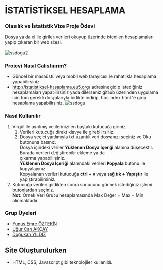 # İSTATİSTİKSEL HESAPLAMA
### Olasılık ve İstatistik Vize Proje Ödevi
Dosya ya da el ile girilen verileri okuyup üzerinde istenilen hesaplamaları yapıp çıkaran bir web sitesi. <br><br>
![ssdogu2](https://user-images.githubusercontent.com/56637126/120776195-a0169700-c52c-11eb-8d2b-e7c9a01c4848.PNG)

 ### Projeyi Nasıl Çalıştırırım?
 - Güncel bir masaüstü veya mobil web tarayıcısı ile rahatlıkla hesaplama  yapabilirsiniz.
 - http://istatistiksel-hesaplama.eu5.org/ adresine gidip istediğiniz hesaplamaları yapabilirsiniz yada dilerseniz github üzerinden uygulama için tüm gerekli dosyalarıyla birlikte indirip, hostindex.html 'e girip hesaplama yapabilirsiniz.
 ![ssdogu](https://user-images.githubusercontent.com/56637126/120774321-d81cda80-c52a-11eb-80d4-6dd289aafbf9.png)
 ### Nasıl Kullanılır
   1. Virgül ile ayrılmış verilerinizi en baştaki kutucuğa giriniz.  
      1. Verileri kutucuğa direkt klavye ile girebilirsiniz.  
      1. Dosya seçici yardımıyla txt uzantılı veri dosyanızı seçiniz ve Oku butonuna basınız.  
          Dosya içindeki veriler **Yüklenen Dosya İçeriği** alanına düşecektir. Burada verileri değiştirebilir ekleme ya da  
          çıkarma yapabilirsiniz.  
          **Yüklenen Dosya İçeriği** alanındaki verileri **Kopyala** butonu ile kopyalayınız.  
          Kopyalanan verileri kutucuğa **ctrl + v** veya **sağ tık + Yapıştır** ile yapıştırabilirsiniz.  
   1. Kutucuğa verileri girdikten sonra sonucunu görmek istediğiniz işlemi butonlardan seçiniz.  
 **Not:** Örnek Veri Grubu hesaplamasında Max Değer = Max + Min alınmaktadır.
### Grup Üyeleri
- [Yunus Emre ÖZTEKİN](https://github.com/YunusEmreOztekinn)
- [Uğur Can AKÇAY](https://github.com/UgurCanAkcay)
- [Doğukan YILDIZ](https://github.com/dogukanyildiz99)
## Site Oluşturulurken
- HTML, CSS, Javascript gibi teknolojiler kullanıldı.
